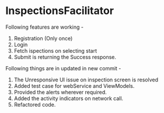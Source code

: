 # InspectionsFacilitator

Following features are working -
1. Registration (Only once)
2. Login
3. Fetch ispections on selecting start
4. Submit is returning the Success response.

Following things are in updated in new commit -
1. The Unresponsive UI issue on inspection screen is resolved
2. Added test case for webService and ViewModels.
3. Provided the alerts wherever required.
4. Added the activity indicators on network call.
5. Refactored code.
   
